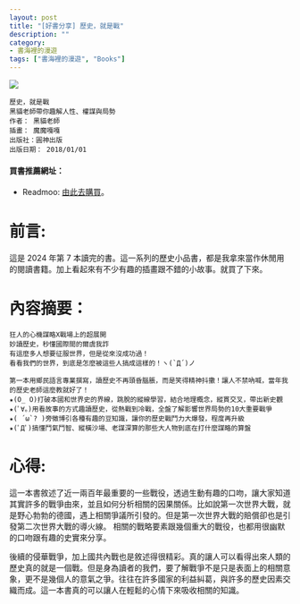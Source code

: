 ```yaml
---
layout: post
title: "[好書分享] 歷史，就是戰"
description: ""
category: 
- 書海裡的漫遊
tags: ["書海裡的漫遊", "Books"]
---
```


<div><a href="https://moo.im/a/8csMOY" title="歷史，就是戰"><img src="https://cdn.readmoo.com/cover/nn/ikqpzol_210x315.jpg?v=0" /></a></div>



```
歷史，就是戰
黑貓老師帶你趣解人性、權謀與局勢
作者： 黑貓老師  
插畫： 魔魔嘎嘎  
出版社：圓神出版 
出版日期： 2018/01/01
```

#### 買書推薦網址：

- Readmoo: [由此去購買](https://moo.im/a/8csMOY)。

# 前言:

這是 2024 年第 7 本讀完的書。這一系列的歷史小品書，都是我拿來當作休閒用的閱讀書籍。加上看起來有不少有趣的插畫跟不錯的小故事。就買了下來。



# 內容摘要：

```
狂人的心機謀略X戰場上的超展開 
妙讀歷史，秒懂國際間的爾虞我詐
有這麼多人想要征服世界，但是從來沒成功過！
看看我們的世界，到底是怎麼被這些人搞成這樣的！ヽ(`Д´)ノ

第一本用鄉民語言專業撰寫，讀歷史不再頭昏腦脹，而是笑得精神抖擻！讓人不禁吶喊，當年我的歷史老師這麼教就好了！
★(O_ O)打破本國和世界史的界線，跳脫的縱線學習，結合地理概念，縱貫交叉，帶出新史觀
★(ﾟ∀。)用看故事的方式趣讀歷史，從熱戰到冷戰，全盤了解影響世界局勢的10大重要戰爭
★( ´ω`? )旁徵博引各種有趣的豆知識，讓你的歷史戰鬥力大爆發，程度再升級
★(ﾟДﾟ)搞懂鬥氣鬥智、縱橫沙場、老謀深算的那些大人物到底在打什麼謀略的算盤
```



# 心得:

這一本書敘述了近一兩百年最重要的一些戰役，透過生動有趣的口吻，讓大家知道其實許多的戰爭由來，並且如何分析相關的因果關係。比如說第一次世界大戰，就是野心勃勃的德國，遇上相關爭議所引發的。但是第一次世界大戰的賠償卻也是引發第二次世界大戰的導火線。 相關的戰略要素跟幾個重大的戰役，也都用很幽默的口吻跟有趣的史實來分享。

後續的侵華戰爭，加上國共內戰也是敘述得很精彩。真的讓人可以看得出來人類的歷史真的就是一個戰。但是身為讀者的我們，要了解戰爭不是只是表面上的相關意象，更不是幾個人的意氣之爭。往往在許多國家的利益糾葛，與許多的歷史因素交織而成。這一本書真的可以讓人在輕鬆的心情下來吸收相關的知識。
